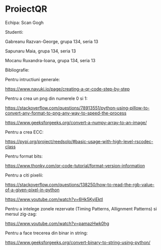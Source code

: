 # ProiectQR

Echipa: Scan Gogh

Studenti: 

Gabreanu Razvan-George, grupa 134, seria 13

Sapunaru Maia, grupa 134, seria 13

Mocanu Ruxandra-Ioana, grupa 134, seria 13


Bibliografie:

Pentru intructiuni generale:

https://www.nayuki.io/page/creating-a-qr-code-step-by-step

Pentru a crea un png din numerele 0 si 1:

https://stackoverflow.com/questions/78913551/python-using-pillow-to-convert-any-format-to-png-any-way-to-speed-the-process

https://www.geeksforgeeks.org/convert-a-numpy-array-to-an-image/

Pentru a crea ECC:

https://pypi.org/project/reedsolo/#basic-usage-with-high-level-rscodec-class

Pentru format bits:

https://www.thonky.com/qr-code-tutorial/format-version-information

Pentru a citi pixelii:

https://stackoverflow.com/questions/138250/how-to-read-the-rgb-value-of-a-given-pixel-in-python

https://www.youtube.com/watch?v=6Hk5KyiEktI

Pentru a intelege zonele rezervate (Timing Patterns, Allignment Patterns) si mersul zig-zag:

https://www.youtube.com/watch?v=pamazHwk0hg

Pentru a face trecerea din binar in string:

https://www.geeksforgeeks.org/convert-binary-to-string-using-python/

